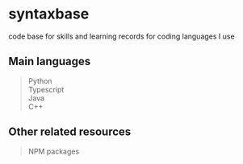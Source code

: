 # syntaxbase
code base for skills and learning records for coding languages I use

## Main languages
> Python\
> Typescript\
> Java\
> C++

## Other related resources
> NPM packages
